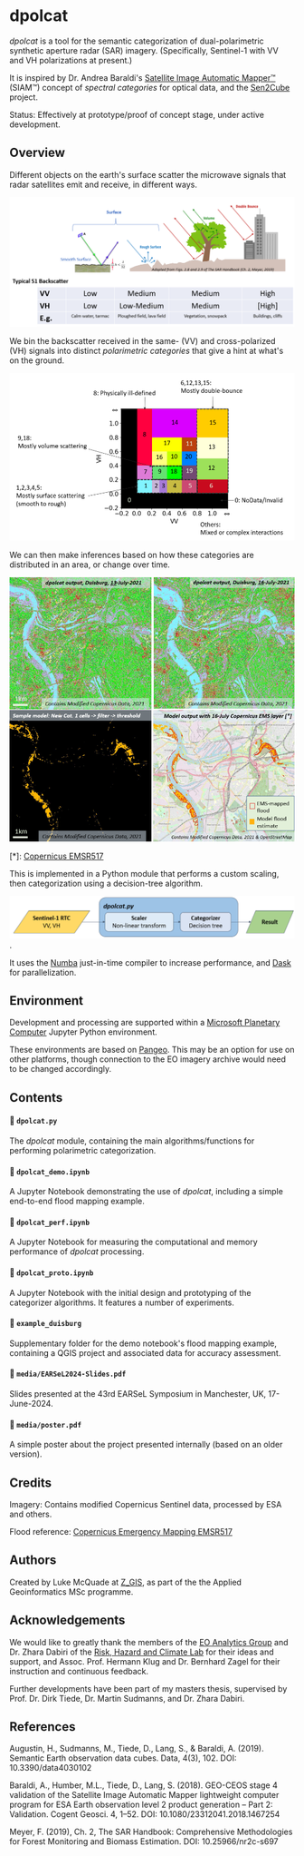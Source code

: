# dpolcat

*dpolcat* is a tool for the semantic categorization of dual-polarimetric synthetic aperture radar (SAR) imagery. (Specifically, Sentinel-1 with VV and VH polarizations at present.)

It is inspired by Dr. Andrea Baraldi's [Satellite Image Automatic Mapper™](http://siam.andreabaraldi.com/) (SIAM™) concept of *spectral categories* for optical data, and the [Sen2Cube](https://www.sen2cube.at/) project.

Status: Effectively at prototype/proof of concept stage, under active development.

## Overview

Different objects on the earth's surface scatter the microwave signals that radar satellites emit and receive, in different ways.

![Scatterer types](media/scatterer-types.png)

We bin the backscatter received in the same- (VV) and cross-polarized (VH) signals into distinct *polarimetric categories* that give a hint at what's on the ground.

![Our polarimetric categories](media/categories.png)

We can then make inferences based on how these categories are distributed in an area, or change over time.


![Demo panels, flood mapping](media/demo-panels.png)

[*]: [Copernicus EMSR517](https://emergency.copernicus.eu/mapping/ems-product-component/EMSR517_AOI06_DEL_MONIT01_r1_RTP03/1)

This is implemented in a Python module that performs a custom scaling, then categorization using a decision-tree algorithm.

![Block diagram](media/block-diagram.png).

It uses the [Numba](https://numba.pydata.org/) just-in-time compiler to increase performance, and [Dask](https://www.dask.org) for parallelization.

## Environment

Development and processing are supported within a [Microsoft Planetary Computer](https://planetarycomputer.microsoft.com/) Jupyter Python environment.

These environments are based on [Pangeo](https://github.com/pangeo-data/pangeo-docker-images). This may be an option for use on other platforms, though connection to the EO imagery archive would need to be changed accordingly.


## Contents
#### 📄 `dpolcat.py`

The *dpolcat* module, containing the main algorithms/functions for performing polarimetric categorization.

#### 📄 `dpolcat_demo.ipynb`

A Jupyter Notebook demonstrating the use of *dpolcat*, including a simple end-to-end flood mapping example.

#### 📄 `dpolcat_perf.ipynb`

A Jupyter Notebook for measuring the computational and memory performance of *dpolcat* processing.

#### 📄 `dpolcat_proto.ipynb`

A Jupyter Notebook with the initial design and prototyping of the categorizer algorithms. It features a number of experiments.

#### 📁 `example_duisburg`

Supplementary folder for the demo notebook's flood mapping example, containing a QGIS project and associated data for accuracy assessment.


#### 📄 `media/EARSeL2024-Slides.pdf`

Slides presented at the 43rd EARSeL Symposium in Manchester, UK, 17-June-2024.


#### 📄 `media/poster.pdf`

A simple poster about the project presented internally (based on an older version).


## Credits

Imagery: Contains modified Copernicus Sentinel data, processed by ESA and others.

Flood reference: [Copernicus Emergency Mapping EMSR517](https://emergency.copernicus.eu/mapping/ems-product-component/EMSR517_AOI06_DEL_MONIT01_r1_RTP03/1)

## Authors

Created by Luke McQuade at [Z_GIS](https://www.plus.ac.at/geoinformatik/?lang=en), as part of the the Applied Geoinformatics MSc programme.

## Acknowledgements

We would like to greatly thank the members of the [EO Analytics Group](https://www.plus.ac.at/geoinformatik/research/research-areas/eo-analytics/?lang=en) and Dr. Zhara Dabiri of the [Risk, Hazard and Climate Lab](https://www.plus.ac.at/geoinformatik/research/research-areas/risk-hazard-climate/?lang=en) for their ideas and support, and Assoc. Prof. Hermann Klug and Dr. Bernhard Zagel for their instruction and continuous feedback.

Further developments have been part of my masters thesis, supervised by Prof. Dr. Dirk Tiede, Dr. Martin Sudmanns, and Dr. Zhara Dabiri.  


## References

Augustin, H., Sudmanns, M., Tiede, D., Lang, S., & Baraldi, A. (2019). Semantic Earth observation data cubes. Data, 4(3), 102.
DOI: 10.3390/data4030102

Baraldi, A., Humber, M.L., Tiede, D., Lang, S. (2018). GEO-CEOS stage 4 validation of the Satellite Image Automatic Mapper lightweight computer program for ESA Earth observation level 2 product generation – Part 2: Validation. Cogent Geosci. 4, 1–52.
DOI: 10.1080/23312041.2018.1467254


Meyer, F. (2019), Ch. 2, The SAR Handbook: Comprehensive Methodologies for Forest Monitoring and Biomass Estimation.
DOI: 10.25966/nr2c-s697